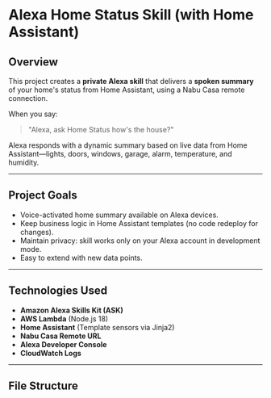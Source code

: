# Alexa Home Status Skill (with Home Assistant)

## Overview
This project creates a **private Alexa skill** that delivers a **spoken summary** of your home's status from Home Assistant, using a Nabu Casa remote connection.

When you say:

> "Alexa, ask Home Status how's the house?"

Alexa responds with a dynamic summary based on live data from Home Assistant—lights, doors, windows, garage, alarm, temperature, and humidity.

---

## Project Goals
- Voice-activated home summary available on Alexa devices.
- Keep business logic in Home Assistant templates (no code redeploy for changes).
- Maintain privacy: skill works only on your Alexa account in development mode.
- Easy to extend with new data points.

---

## Technologies Used
- **Amazon Alexa Skills Kit (ASK)**
- **AWS Lambda** (Node.js 18)
- **Home Assistant** (Template sensors via Jinja2)
- **Nabu Casa Remote URL**
- **Alexa Developer Console**
- **CloudWatch Logs**

---

## File Structure
